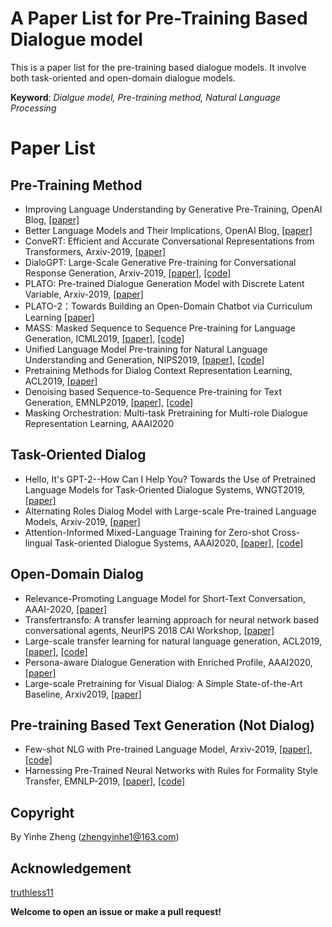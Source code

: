 # A Paper List for Pre-Training Based Dialogue model

This is a paper list for the pre-training based dialogue models. It involve both task-oriented and open-domain dialogue models.

**Keyword**: *Dialgue model, Pre-training method, Natural Language Processing*

# Paper List

## Pre-Training Method

- Improving Language Understanding by Generative Pre-Training, OpenAI Blog, [[paper]](https://s3-us-west-2.amazonaws.com/openai-assets/research-covers/language-unsupervised/language_understanding_paper.pdf)
- Better Language Models and Their Implications, OpenAI Blog, [[paper]](https://cdn.openai.com/better-language-models/language_models_are_unsupervised_multitask_learners.pdf)
- ConveRT: Efficient and Accurate Conversational Representations from Transformers, Arxiv-2019, [[paper]](https://arxiv.org/abs/1911.03688)
- DialoGPT: Large-Scale Generative Pre-training for Conversational Response Generation, Arxiv-2019, [[paper]](https://arxiv.org/abs/1911.00536), [[code]](https://github.com/microsoft/DialoGPT)
- PLATO: Pre-trained Dialogue Generation Model with Discrete Latent Variable, Arxiv-2019, [[paper]](https://arxiv.org/abs/1910.07931)
- PLATO-2：Towards Building an Open-Domain Chatbot via Curriculum Learning [[paper]](https://arxiv.org/abs/2006.16779)
- MASS: Masked Sequence to Sequence Pre-training for Language Generation, ICML2019, [[paper]](https://arxiv.org/pdf/1905.02450), [[code]](https://github.com/microsoft/MASS)
- Unified Language Model Pre-training for Natural Language Understanding and Generation, NIPS2019, [[paper]](https://arxiv.org/abs/1905.03197), [[code]](https://github.com/microsoft/unilm)
- Pretraining Methods for Dialog Context Representation Learning, ACL2019, [[paper]](https://www.aclweb.org/anthology/P19-1373.pdf)
- Denoising based Sequence-to-Sequence Pre-training for Text Generation, EMNLP2019, [[paper]](https://arxiv.org/abs/1908.08206), [[code]](https://github.com/yuantiku/PoDA)
- Masking Orchestration: Multi-task Pretraining for Multi-role Dialogue Representation Learning, AAAI2020

## Task-Oriented Dialog

- Hello, It's GPT-2--How Can I Help You? Towards the Use of Pretrained Language Models for Task-Oriented Dialogue Systems, WNGT2019, [[paper]](https://arxiv.org/abs/1907.05774)
- Alternating Roles Dialog Model with Large-scale Pre-trained Language Models, Arxiv-2019, [[paper]](https://arxiv.org/abs/1910.03756)
- Attention-Informed Mixed-Language Training for Zero-shot Cross-lingual Task-oriented Dialogue Systems, AAAI2020, [[paper]](https://arxiv.org/pdf/1911.09273.pdf), [[code]](https://github.com/zliucr/mixed-language-training)

## Open-Domain Dialog

- Relevance-Promoting Language Model for Short-Text Conversation, AAAI-2020, [[paper]](https://arxiv.org/abs/1911.11489)
- Transfertransfo: A transfer learning approach for neural network based conversational agents, NeurIPS 2018 CAI Workshop, [[paper]](https://arxiv.org/abs/1901.08149)
- Large-scale transfer learning for natural language generation, ACL2019, [[paper]](https://www.aclweb.org/anthology/P19-1608/), [[code]](https://github.com/atselousov/transformer_chatbot_experiments)
- Persona-aware Dialogue Generation with Enriched Profile, AAAI2020, [[paper]](https://arxiv.org/abs/1901.09672)
- Large-scale Pretraining for Visual Dialog: A Simple State-of-the-Art Baseline, Arxiv2019, [[paper]](https://arxiv.org/abs/1912.02379)

## Pre-training Based Text Generation (Not Dialog)

- Few-shot NLG with Pre-trained Language Model, Arxiv-2019, [[paper]](https://arxiv.org/abs/1904.09521), [[code]](https://github.com/czyssrs/Few-Shot-NLG)
- Harnessing Pre-Trained Neural Networks with Rules for Formality Style Transfer, EMNLP-2019, [[paper]](https://www.aclweb.org/anthology/D19-1365/), [[code]](https://github.com/jimth001/formality_emnlp19)

## Copyright 
By Yinhe Zheng (zhengyinhe1@163.com)

## Acknowledgement
[truthless11](https://github.com/truthless11)

**Welcome to open an issue or make a pull request!**

